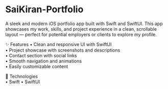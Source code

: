 # SaiKiran-Portfolio
A sleek and modern iOS portfolio app built with Swift and SwiftUI. This app showcases my work, skills, and project experience in a clean, scrollable layout — perfect for potential employers or clients to explore my profile.

✨ Features
•	Clean and responsive UI with SwiftUI                                                                                                                                                   
•	Project showcase with screenshots and descriptions                                                                                                                                     
•	Contact section with social links                                                                                                                                                      
•	Smooth navigation and animations                                                                                                                                                       
•	Easily customizable content                                                                                                                                                            
  
📱 Technologies                                                                                                                                                                          
•	Swift                                                                                                                                                                                  • SwiftUI
